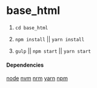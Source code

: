 # base_html

1. `cd base_html`

2. `npm install` || `yarn install`

3. `gulp` || `npm start` || `yarn start`

#### Dependencies

[node](https://nodejs.org/en/download/current/)  [nvm](https://github.com/creationix/nvm) [nrm](https://github.com/Pana/nrm)  [yarn](https://yarnpkg.com/)  [npm](https://www.npmjs.com/)
